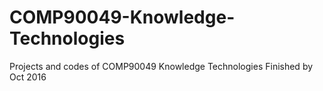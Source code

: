 # COMP90049-Knowledge-Technologies
Projects and codes of COMP90049 Knowledge Technologies
Finished by Oct 2016
